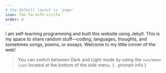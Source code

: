 ```yaml
---
# the default layout is 'page'
icon: fas fa-info-circle
order: 4
---
```


I am self-learning programming and built this website using Jekyll. This is my space to share random stuff—coding, languages, thoughts, and sometimes songs, poems, or essays. Welcome to my little corner of the web!

> You can switch between Dark and Light mode by using the `sun/moon icon` located at the bottom of the side menu. {: .prompt-info }
